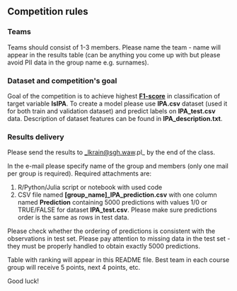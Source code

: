 ## Competition rules
### Teams
Teams should consist of 1-3 members. Please name the team - name will appear in the results table (can be anything you come up with but please avoid PII data in the group name e.g. surnames).

### Dataset and competition's goal
Goal of the competition is to achieve highest **[F1-score](https://en.wikipedia.org/wiki/F-score)** in classification of target variable **IsIPA**. To create a model please use **IPA.csv** dataset (used it for both train and validation dataset) and predict labels on **IPA_test.csv** data. Description of dataset features can be found in **IPA_description.txt**.

### Results delivery
Please send the results to _lkrain@sgh.waw.pl_ by the end of the class.

In the e-mail please specify name of the group and members (only one mail per group is required). Required attachments are:
1. R/Python/Julia script or notebook with used code
2. CSV file named **[group_name]_IPA_prediction.csv** with one column named **Prediction** containing 5000 predictions with values 1/0 or TRUE/FALSE for dataset **IPA_test.csv**. Please make sure predictions order is the same as rows in test data.

Please check whether the ordering of predictions is consistent with the observations in test set. Please pay attention to missing data in the test set - they must be properly handled to obtain exactly 5000 predictions.

Table with ranking will appear in this README file. Best team in each course group will receive 5 points, next 4 points, etc.

Good luck!